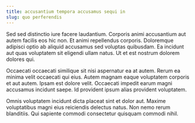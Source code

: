 ```yaml
---
title: accusantium tempora accusamus sequi in
slug: quo perferendis
---
```


Sed sed distinctio iure facere laudantium. Corporis animi accusantium aut autem facilis eos hic non. Et animi repellendus corporis. Doloremque adipisci optio ab aliquid accusamus sed voluptas quibusdam. Ea incidunt aut quas voluptatem sit eligendi ullam natus. Ut et est nostrum dolorem dolores qui.

Occaecati occaecati similique sit nisi aspernatur ea at autem. Rerum ea minima velit occaecati qui eius. Autem magnam eaque voluptatem corporis et aut autem. Ipsam est dolore velit. Occaecati impedit earum magni accusamus incidunt saepe. Id provident ipsum alias provident voluptatem.

Omnis voluptatem incidunt dicta placeat sint et dolor aut. Maxime voluptatibus magni eius reiciendis delectus natus. Non nemo rerum blanditiis. Qui sapiente commodi consectetur quisquam commodi nihil.
